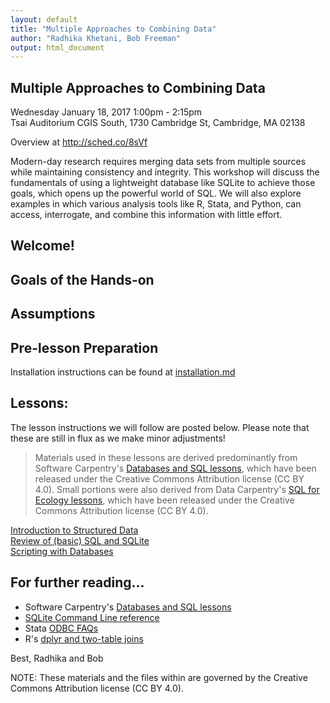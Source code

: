```yaml
---
layout: default
title: "Multiple Approaches to Combining Data"
author: "Radhika Khetani, Bob Freeman"
output: html_document
---
```


## Multiple Approaches to Combining Data
Wednesday January 18, 2017 1:00pm - 2:15pm <br>
Tsai Auditorium CGIS South, 1730 Cambridge St, Cambridge, MA 02138

Overview at http://sched.co/8sVf

Modern-day research requires merging data sets from multiple sources while maintaining consistency and integrity. This workshop will discuss the fundamentals of using a lightweight database like SQLite to achieve those goals, which opens up the powerful world of SQL. We will also explore examples in which various analysis tools like R, Stata, and Python, can access, interrogate, and combine this information with little effort.

## Welcome!

## Goals of the Hands-on

## Assumptions


## Pre-lesson Preparation
Installation instructions can be found at [installation.md](installation.md)


## Lessons:

The lesson instructions we will follow are posted below. Please note that these are still in flux as we make minor adjustments!

>
> Materials used in these lessons are derived predominantly from Software Carpentry's [Databases and SQL lessons](http://swcarpentry.github.io/sql-novice-survey/), which have been released under the Creative Commons Attribution license (CC BY 4.0). Small portions were also derived from Data Carpentry's [SQL for Ecology lessons](http://www.datacarpentry.org/sql-ecology-lesson/), which have been released under the Creative Commons Attribution license (CC BY 4.0).
>

[Introduction to Structured Data](01_intro_to_structured_data.md)<br>
[Review of (basic) SQL and SQLite](02_combining_data.md)<br>
[Scripting with Databases](03_scripting_with_databases.md)<br>

## For further reading...

- Software Carpentry's [Databases and SQL lessons](http://swcarpentry.github.io/sql-novice-survey/)
- [SQLite Command Line reference ](https://sqlite.org/cli.html)
- Stata [ODBC FAQs](https://www.google.com/search?q=stata+odbc&oq=stata+odbc&aqs=chrome.0.69i59j69i65l2j0l3.2279j1j7&sourceid=chrome&ie=UTF-8)
- R's [dplyr and two-table joins](https://cran.r-project.org/web/packages/dplyr/vignettes/two-table.html)



Best,
Radhika and Bob

NOTE: These materials and the files within are governed by the Creative Commons Attribution license (CC BY 4.0).

